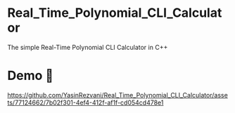 # Real_Time_Polynomial_CLI_Calculator
The simple Real-Time Polynomial CLI Calculator in C++
# Demo :tada:
https://github.com/YasinRezvani/Real_Time_Polynomial_CLI_Calculator/assets/77124662/7b02f301-4ef4-412f-af1f-cd054cd478e1


